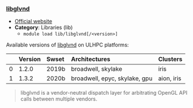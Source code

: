 ### [libglvnd](https://gitlab.freedesktop.org/glvnd/libglvnd)

* [Official website](https://gitlab.freedesktop.org/glvnd/libglvnd)
* __Category__: Libraries (lib)
    -  `module load lib/libglvnd[/<version>]`

Available versions of [libglvnd](https://gitlab.freedesktop.org/glvnd/libglvnd) on ULHPC platforms:

|    | Version   | Swset   | Architectures                 | Clusters   |
|---:|:----------|:--------|:------------------------------|:-----------|
|  0 | 1.2.0     | 2019b   | broadwell, skylake            | iris       |
|  1 | 1.3.2     | 2020b   | broadwell, epyc, skylake, gpu | aion, iris |

> libglvnd is a vendor-neutral dispatch layer for arbitrating OpenGL API calls between multiple vendors.
